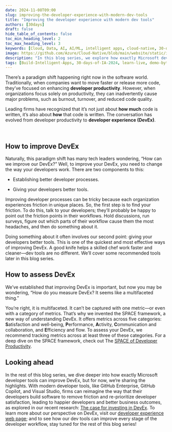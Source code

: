 ```yaml
---
date: 2024-11-08T09:00
slug: improving-the-developer-experience-with-modern-dev-tools
title: "Improving the developer experience with modern dev tools"
authors: [30days]
draft: false
hide_table_of_contents: false
toc_min_heading_level: 2
toc_max_heading_level: 3
keywords: [Cloud, Data, AI, AI/ML, intelligent apps, cloud-native, 30-days-2024, 30-days, enterprise apps, digital experiences, app modernization, serverless, ai apps]
image: https://github.com/Azure/Cloud-Native/blob/main/website/static/img/ogImage.png
description: "In this blog series, we explore how exactly Microsoft developer tools can improve DevEx." 
tags: [Build-Intelligent-Apps, 30-days-of-IA-2024, learn-live, demo-bytes, community-gallery, azure-kubernetes-service, azure-functions, azure-openai, azure-container-apps, azure-cosmos-db, github-copilot, github-codespaces, github-actions]
---
```


<head> 
  <meta property="og:url" content="https://azure.github.io/cloud-native/improving-the-developer-experience-with-modern-dev-tools"/>
  <meta property="og:type" content="website"/>
  <meta property="og:title" content="**Build Intelligent Apps | AI Apps on Azure"/>
  <meta property="og:description" content="In this blog series, we explore how exactly Microsoft developer tools can improve DevEx."/>
  <meta property="og:image" content="https://github.com/Azure/Cloud-Native/blob/main/website/static/img/ogImage.png"/>
  <meta name="twitter:url" content="https://azure.github.io/Cloud-Native/improving-the-developer-experience-with-modern-dev-tools" />
  <meta name="twitter:title" content="**Build Intelligent Apps | AI Apps on Azure" />
  <meta name="twitter:description" content="In this blog series, we explore how exactly Microsoft developer tools can improve DevEx." />
  <meta name="twitter:image" content="https://azure.github.io/Cloud-Native/img/ogImage.png" />
  <meta name="twitter:card" content="summary_large_image" />
  <meta name="twitter:creator" content="@devanshidiaries" />
  <link rel="canonical" href="https://azure.github.io/Cloud-Native/improving-the-developer-experience-with-modern-dev-tools" />
</head>

<!-- End METADATA -->
There’s a paradigm shift happening right now in the software world. Traditionally, when companies want to move faster or release more code, they’ve focused on enhancing **developer productivity**. However, when organizations focus solely on productivity, they can inadvertently cause major problems, such as burnout, turnover, and reduced code quality.  

Leading firms have recognized that it’s not just about **how much** code is written, it’s also about **how** that code is written. The conversation has evolved from developer productivity to **developer experience (DevEx)**.  

  

## How to improve DevEx

Naturally, this paradigm shift has many tech leaders wondering, “How can we improve our DevEx?” Well, to improve your DevEx, you need to change the way your developers work. There are two components to this: 

- Establishing better developer processes.  

- Giving your developers better tools. 

Improving developer processes can be tricky because each organization experiences friction in unique places. So, the first step is to find your friction. To do this, talk to your developers; they’ll probably be happy to point out the friction points in their workflows. Hold discussions, run surveys, figure out which parts of their workflow cause them the most headaches, and then do something about it.  

Doing something about it often involves our second point: giving your developers better tools. This is one of the quickest and most effective ways of improving DevEx. A good knife helps a skilled chef work faster and cleaner—dev tools are no different. We’ll cover some recommended tools later in this blog series. 

## How to assess DevEx

We’ve established that improving DevEx is important, but now you may be wondering, “How do you measure DevEx? It seems like a multifaceted thing.” 

You’re right, it is multifaceted. It can’t be captured with one metric—or even with a category of metrics. That’s why we invented the SPACE framework, a new way of understanding DevEx. It offers metrics across five categories: **S**atisfaction and well-being, **P**erformance, **A**ctivity, **C**ommunication and collaboration, and **E**fficiency and flow. To assess your DevEx, we recommend tracking metrics across at least three of these categories. For a deep dive on the SPACE framework, check out The [SPACE of Developer Productivity](https://queue.acm.org/detail.cfm?id=3454124).  

## Looking ahead

In the rest of this blog series, we dive deeper into how exactly Microsoft developer tools can improve DevEx, but for now, we’re sharing the highlights. With modern developer tools, like GitHub Enterprise, GitHub Copilot, and Visual Studio, firms can reimagine the way that their developers build software to remove friction and re-prioritize developer satisfaction, leading to happier developers and better business outcomes, as explored in our recent research: [The case for investing in DevEx](https://azure.microsoft.com/blog/quantifying-the-impact-of-developer-experience/?ocid=biafy25h1_30daysofia_webpage_azuremktg). To learn more about our perspective on DevEx, visit our [developer experience web page](https://developer.microsoft.com/developer-experience?ocid=biafy25h1_30daysofia_webpage_azuremktg); and to see how our dev tools can improve every stage of the developer workflow, stay tuned for the rest of this blog series! 

 
 